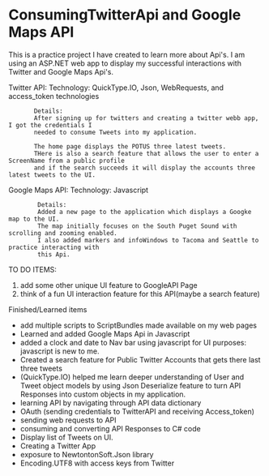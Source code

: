 # ConsumingTwitterApi and Google Maps API

This is a practice project I have created to learn more about Api's.
I am using an ASP.NET web app to display my successful interactions with Twitter and Google Maps Api's.

Twitter API: 
           Technology: 
           QuickType.IO, Json, WebRequests, and access_token technologies

           Details:
           After signing up for twitters and creating a twitter webb app, I got the credentials I
           needed to consume Tweets into my application.

           The home page displays the POTUS three latest tweets.
           THere is also a search feature that allows the user to enter a ScreenName from a public profile
           and if the search succeeds it will display the accounts three latest tweets to the UI.


Google Maps API: 
            Technology:
            Javascript
            
            Details:
            Added a new page to the application which displays a Googke map to the UI.
            The map initially focuses on the South Puget Sound with scrolling and zooming enabled.
            I also added markers and infoWindows to Tacoma and Seattle to practice interacting with
            this Api.


TO DO ITEMS:

1) add some other unique UI feature to GoogleAPI Page
2) think of a fun UI interaction feature for this API(maybe a search feature)

Finished/Learned items
- add multiple scripts to ScriptBundles made available on my web pages
- Learned and added Google Maps Api in Javascript
- added a clock and date to Nav bar using javascript for UI purposes: javascript is new to me.
- Created a search feature for Public Twitter Accounts that gets there last three tweets
- (QuickType.IO) helped me learn deeper understanding of User and Tweet object models by
   using Json Deserialize feature to turn API Responses into custom 
   objects in my application.
- learning API by navigating through API data dictionary
- OAuth (sending credentials to TwitterAPI and receiving Access_token)
- sending web requests to API
- consuming and converting API Responses to C# code 
- Display list of Tweets on UI.
- Creating a Twitter App
- exposure to NewtontonSoft.Json library
- Encoding.UTF8 with access keys from Twitter
